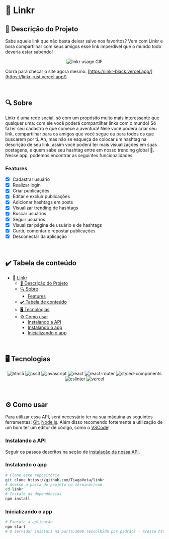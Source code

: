 # 🔗 Linkr
## 🚀 Descrição do Projeto
Sabe aquele link que não basta deixar salvo nos favoritos? Vem com Linkr e bora compartilhar com seus amigos esse link imperdível que o mundo todo deveria estar sabendo!

<p align="center">
	<img alt='linkr usage GIF' src="/public/assets/linkr-usage.gif" />
</p>

Corra para checar o site agora mesmo: [https://linkr-black.vercel.app/](https://linkr-rust.vercel.app/)

<br/>


## 🔍 Sobre
Linkr é uma rede social, só com um propósito muito mais interessante que qualquer uma: com ele você poderá compartilhar links com o mundo! Só fazer seu cadastro e que comece a aventura! Nele você poderá criar seu link, compartilhar para os amigos que você segue ou para todos os que buscarem por ti. Ah, mas não se esqueça de colocar um hashtag na descrição de seu link, assim você poderá ter mais visualizações em suas postagens, e quem sabe seu hashtag entre em nosso trending global 🤩. Nesse app, podemos encontrar as seguintes funcionalidades:

### Features
- [x] Cadastrar usuário
- [x] Realizar login
- [x] Criar publicações
- [x] Editar e excluir publicações
- [x] Adicionar hashtags em posts
- [x] Visualizar trending de hashtags
- [x] Buscar usuários
- [x] Seguir usuários
- [x] Visualizar página de usuário e de hashtags
- [x] Curtir, comentar e repostar publicações
- [x] Desconectar da aplicação

<br/>


## ✔️ Tabela de conteúdo
<!--ts-->
- [🔗 Linkr](#-linkr)
	- [🚀 Descrição do Projeto](#-descrição-do-projeto)
	- [🔍 Sobre](#-sobre)
		- [Features](#features)
	- [✔️ Tabela de conteúdo](#️-tabela-de-conteúdo)
	- [🖥 Tecnologias](#-tecnologias)
	- [⚙ Como usar](#-como-usar)
		- [Instalando a API](#instalando-a-api)
		- [Instalando o app](#instalando-o-app)
		- [Inicializando o app](#inicializando-o-app)
<!--te-->

<br/>


## 🖥 Tecnologias
<p align="center">
	<img alt="html5" src="https://img.shields.io/badge/HTML5-E34F26?style=for-the-badge&logo=html5&logoColor=white" />
	<img alt="css3" src="https://img.shields.io/badge/CSS3-1572B6?style=for-the-badge&logo=css3&logoColor=white" />
	<img alt="javascript" src="https://img.shields.io/badge/JavaScript-F7DF1E?style=for-the-badge&logo=javascript&logoColor=black" />
  <img alt="react" src="https://img.shields.io/badge/React-20232A?style=for-the-badge&logo=react&logoColor=61DAFB"/>
  <img alt="react-router" src="https://img.shields.io/badge/React_Router-CA4245?style=for-the-badge&logo=react-router&logoColor=white"/>
  <img alt="styled-components" src="https://img.shields.io/badge/styled--components-DB7093?style=for-the-badge&logo=styled-components&logoColor=white"/>
  <img alt="eslinter" src="https://img.shields.io/badge/eslint-3A33D1?style=for-the-badge&logo=eslint&logoColor=white"/>
	<img alt="vercel" src="https://img.shields.io/badge/Vercel-000000?style=for-the-badge&logo=vercel&logoColor=white" />
</p>

<br/>


## ⚙ Como usar
Para utilizar essa API, será necessário ter na sua máquina as seguintes ferramentas:
[Git](https://git-scm.com), [Node.js](https://nodejs.org/en/). 
Além disso recomendo fortemente a utilização de um bom ter um editor de código, como o [VSCode](https://code.visualstudio.com/)!

### Instalando a API
Seguir os passos descritos na seção de [instalação da nossa API](https://github.com/TiagoVota/linkr-api/blob/main/README.md).

### Instalando o app
```bash
# Clone este repositório
git clone https://github.com/TiagoVota/linkr
# Acesse a pasta do projeto no terminal/cmd
cd linkr
# Instale as dependências
npm install
```

### Inicializando o app
```bash
# Execute a aplicação
npm start
# O servidor iniciará na porta:3000 (escolhida por padrão) - acesse http://localhost:3000 
```

<br/><br/>
